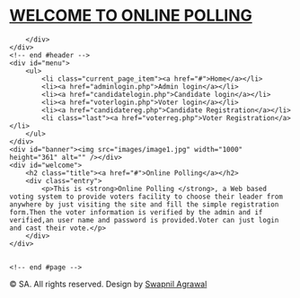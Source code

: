 <html xmlns="http://www.w3.org/1999/xhtml">
<head>
<meta name="keywords" content="" />
<meta name="description" content="" />
<meta http-equiv="content-type" content="text/html; charset=utf-8" />
<title>Online Polling</title>
<link href="http://fonts.googleapis.com/css?family=Oswald" rel="stylesheet" type="text/css" />
<link href="style.css" rel="stylesheet" type="text/css" media="screen" />
<style type="text/css">
@import "gallery.css";
</style>
</head>
<body>
<div id="wrapper">
	<div id="header">
		<div id="logo">
			<h1><a href='#'>WELCOME  TO  ONLINE  POLLING</a></h1>
			
		</div>
	</div>
	<!-- end #header -->
	<div id="menu">
		<ul>
			<li class="current_page_item"><a href="#">Home</a></li>
			<li><a href="adminlogin.php">Admin login</a></li>
			<li><a href="candidatelogin.php">Candidate login</a></li>
			<li><a href="voterlogin.php">Voter login</a></li>
			<li><a href="candidatereg.php">Candidate Registration</a></li>
			<li class="last"><a href="voterreg.php">Voter Registration</a></li>
		</ul>
	</div>
	<div id="banner"><img src="images/image1.jpg" width="1000" height="361" alt="" /></div>
	<div id="welcome">
		<h2 class="title"><a href="#">Online Polling</a></h2>
		<div class="entry">
			<p>This is <strong>Online Polling </strong>, a Web based voting system to provide voters facility to choose their leader from anywhere by just visiting the site and fill the simple registration form.Then the voter information is verified by the admin and if verified,an user name and password is provided.Voter can just login and cast their vote.</p>
		</div>
	</div>
	
	
	<!-- end #page --> 
</div>
<div id="footer">
	<p>&copy; SA. All rights reserved. Design by <a href="https://www.facebook.com/swapnil.agrawal.9">Swapnil Agrawal</a>
</div>
<!-- end #footer -->
</body>
</html>
